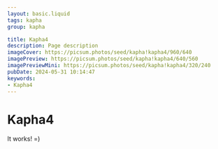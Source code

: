 ```yaml
---
layout: basic.liquid
tags: kapha
group: kapha

title: Kapha4
description: Page description
imageCover: https://picsum.photos/seed/kapha!kapha4/960/640
imagePreview: https://picsum.photos/seed/kapha!kapha4/640/560
imagePreviewMini: https://picsum.photos/seed/kapha!kapha4/320/240
pubDate: 2024-05-31 10:14:47
keywords:
- Kapha4
---
```


# Kapha4

It works! =)
